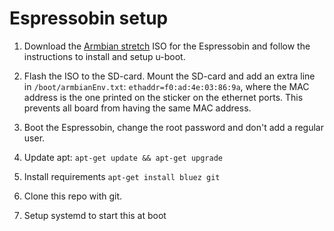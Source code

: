 # Espressobin setup

1. Download the [Armbian stretch](https://www.armbian.com/espressobin/)
ISO for the Espressobin and follow the instructions to install and setup u-boot.

2. Flash the ISO to the SD-card. Mount the SD-card and add an extra line in
`/boot/armbianEnv.txt`: `ethaddr=f0:ad:4e:03:86:9a`, where the MAC address is the
one printed on the sticker on the ethernet ports. This prevents all board from
having the same MAC address.

3. Boot the Espressobin, change the root password and don't add a regular user.

4. Update apt: `apt-get update && apt-get upgrade`

5. Install requirements `apt-get install bluez git`

6. Clone this repo with git.

7. Setup systemd to start this at boot
